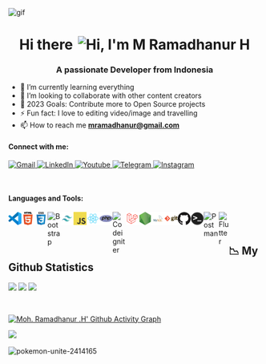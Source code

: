 ![gif](https://i.pinimg.com/originals/61/71/81/6171819be4c31993357d758196c75701.gif)

<h1 align="center">Hi there<img src="https://raw.githubusercontent.com/iampavangandhi/iampavangandhi/master/gifs/Hi.gif" alt="Hi" style="width: 30px;margin-left: 10px;">,  I'm M Ramadhanur H</h1>
<h3 align="center">A passionate Developer from Indonesia</h3>

- 🌱 I’m currently learning everything
- 👯 I’m looking to collaborate with other content creators
- 🥅 2023 Goals: Contribute more to Open Source projects
- ⚡ Fun fact: I love to editing video/image and travelling
- 📫 How to reach me **mramadhanur@gmail.com**

<h4><b>Connect with me:</b></h4>

<p>
<a href="mailto:mramadhanur@gmail.com">
<img alt="Gmail" src="https://img.shields.io/badge/Gmail-D14836?style=for-the-badge&logo=gmail&logoColor=white">
</a>
<a href="https://linkedin.com/in/moh-ramadhanur-h-b4aa19166/">
<img alt="LinkedIn" src="https://img.shields.io/badge/LinkedIn-2CA5E0?style=for-the-badge&logo=linkedin&logoColor=white">
</a>
<a href="https://youtube.com/channel/UC-GqTlLxKeP-G6BfY9YD8MQ">
<img alt="Youtube" src="https://img.shields.io/badge/Youtube-FF0000?style=for-the-badge&logo=youtube&logoColor=white">
</a>
<a href="https://telegram.me/hives21">
<img alt="Telegram" src="https://img.shields.io/badge/Telegram-2CA5E0?style=for-the-badge&logo=telegram&logoColor=white">
</a>
<a href="https://www.instagram.com/mramadhanur_">
<img alt="Instagram" src="https://img.shields.io/badge/Instagram-E4405F?style=for-the-badge&logo=instagram&logoColor=white">
</a>

</p>

<br />

<h4>Languages and Tools:</h4>

<img align="left" alt="Visual Studio Code" width="26px" src="https://raw.githubusercontent.com/github/explore/80688e429a7d4ef2fca1e82350fe8e3517d3494d/topics/visual-studio-code/visual-studio-code.png" />
<img align="left" alt="HTML5" width="26px" src="https://raw.githubusercontent.com/github/explore/80688e429a7d4ef2fca1e82350fe8e3517d3494d/topics/html/html.png" />
<img align="left" alt="CSS3" width="26px" src="https://raw.githubusercontent.com/github/explore/80688e429a7d4ef2fca1e82350fe8e3517d3494d/topics/css/css.png" />
<img align="left" alt="Bootstrap" width="26px" src="https://getbootstrap.com/docs/4.4/assets/brand/bootstrap-social-logo.png" />
<img align="left" alt="Tailwind" width="26px" src="https://raw.githubusercontent.com/github/explore/80688e429a7d4ef2fca1e82350fe8e3517d3494d/topics/tailwind/tailwind.png" />
<img align="left" alt="JavaScript" width="26px" src="https://raw.githubusercontent.com/github/explore/80688e429a7d4ef2fca1e82350fe8e3517d3494d/topics/javascript/javascript.png" />
<img align="left" alt="React" width="26px" src="https://raw.githubusercontent.com/github/explore/80688e429a7d4ef2fca1e82350fe8e3517d3494d/topics/react/react.png" />
<img align="left" alt="Php" width="26px" src="https://raw.githubusercontent.com/github/explore/e94815998e4e0713912fed477a1f346ec04c3da2/topics/php/php.png" />
<img align="left" alt="Codeigniter" width="26px" src="https://histla.com/wp-content/uploads/2015/02/Codeigniter.png" />
<img align="left" alt="Laravel" width="26px" src="https://raw.githubusercontent.com/github/explore/e94815998e4e0713912fed477a1f346ec04c3da2/topics/laravel/laravel.png" />
<img align="left" alt="Node.js" width="26px" src="https://raw.githubusercontent.com/github/explore/80688e429a7d4ef2fca1e82350fe8e3517d3494d/topics/nodejs/nodejs.png" />
<img align="left" alt="MySQL" width="26px" src="https://raw.githubusercontent.com/github/explore/80688e429a7d4ef2fca1e82350fe8e3517d3494d/topics/mysql/mysql.png" />
<img align="left" alt="Git" width="26px" src="https://raw.githubusercontent.com/github/explore/80688e429a7d4ef2fca1e82350fe8e3517d3494d/topics/git/git.png" />
<img align="left" alt="GitHub" width="26px" src="https://raw.githubusercontent.com/github/explore/78df643247d429f6cc873026c0622819ad797942/topics/github/github.png" />
<img align="left" alt="Terminal" width="26px" src="https://raw.githubusercontent.com/github/explore/80688e429a7d4ef2fca1e82350fe8e3517d3494d/topics/terminal/terminal.png" />
<img align="left" alt="Postman" width="30px" src="https://user-images.githubusercontent.com/58316058/209884725-bd81b456-d8e3-4bc5-86b8-5d35d4eb7ef4.svg" />
<img align="left" alt="Flutter" width="20px" src="https://user-images.githubusercontent.com/58316058/209885149-6a6c45ed-17f2-4aa9-a5b1-9be18db53461.svg" />

<br>
<br>

## 📉 **My Github Statistics**

<p align="left">
<img width="36.3%" src="https://github-readme-stats.vercel.app/api?username=mramadhanurh&show_icons=true&hide_border=true" />
<img width="36.3%" src="https://github-readme-streak-stats.herokuapp.com/?user=mramadhanurh&hide_border=true" />
<img width="26.3%" src="https://github-readme-stats-eight-theta.vercel.app/api/top-langs/?username=mramadhanurh&layout=compact&langs_count=8&hide_border=true" />
</p>

<br>

<!-- ![Moh. Ramadhanur .H' Activity Graph](https://activity-graph.herokuapp.com/graph?username=mramadhanurh&hide_border=true&bg_color=ffffff&color=000&line=f28a00&point=f28a00) -->

<!-- ![Moh. Ramadhanur .H' Github Activity Graph](https://github-readme-activity-graph.cyclic.app/graph?username=mramadhanurh&theme=tokyo-night) -->
[![Moh. Ramadhanur .H' Github Activity Graph](https://github-readme-activity-graph.vercel.app/graph?username=mramadhanurh&theme=tokyo-night&area=true)](https://github.com/mramadhanurh)

![](https://komarev.com/ghpvc/?username=mramadhanurh)

![pokemon-unite-2414165](https://github.com/mramadhanurh/mramadhanurh/assets/58316058/fcea6322-a055-447c-a811-dcd06e36843d)


<br>

<!---
mramadhanurh/mramadhanurh is a ✨ special ✨ repository because its `README.md` (this file) appears on your GitHub profile.
You can click the Preview link to take a look at your changes.
--->
